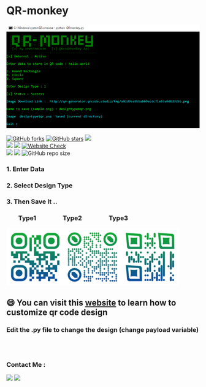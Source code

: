 <h1> QR-monkey </h1>
<img src="https://github.com/GH0STH4CKER/QR-monkey/blob/master/QRmonkeynewss.png" width="600px">

[![GitHub forks](https://img.shields.io/github/forks/GH0STH4CKER/QR-monkey)](https://github.com/GH0STH4CKER/QR-monkey/network) [![GitHub stars](https://img.shields.io/github/stars/GH0STH4CKER/QR-monkey)](https://github.com/GH0STH4CKER/QR-monkey/stargazers)
<a href='https://www.python.org/downloads/release/python-3100'><img src='https://img.shields.io/badge/python-3.6 | 3.7 | 3.8 | 3.9 | 3.10-blue?style=flat&logo=python'></a>&nbsp;&nbsp;&nbsp;<a href='https://github.com/GH0STH4CKER'></br>
<img src='https://img.shields.io/badge/Author-GH0STH4CKER-success?style=flat&logo=github' ></a>
<a href="https://hits.seeyoufarm.com"><img src="https://hits.seeyoufarm.com/api/count/incr/badge.svg?url=https%3A%2F%2Fgithub.com%2FGH0STH4CKER%2FQR-monkey&count_bg=%2379C83D&title_bg=%23555555&icon=&icon_color=%23E7E7E7&title=hits&edge_flat=false"/></a>
[![Website Check](https://img.shields.io/website-up-down-green-red/https/qrcode-monkey.com.svg)](http://www.qrcode-monkey.com)
</br>
<img src='https://img.shields.io/static/v1?label=Status&message=working&color=00e800'>
<a href='https://github.com/GH0STH4CKER/QR-monkey/commits/main'><img src="https://img.shields.io/github/last-commit/GH0STH4CKER/QR-monkey"></a> 
![GitHub repo size](https://img.shields.io/github/repo-size/GH0STH4CKER/QR-monkey)
<h3>1. Enter Data </h3>
<h3>2. Select Design Type </h3>
<h3>3. Then Save It .. </h3> 

<h3> &nbsp;&nbsp;&nbsp;&nbsp;&nbsp;&nbsp;&nbsp;&nbsp;Type1 &nbsp;&nbsp;&nbsp;&nbsp;&nbsp;&nbsp;&nbsp;&nbsp;&nbsp;&nbsp;&nbsp;&nbsp;&nbsp;&nbsp;&nbsp;&nbsp;&nbsp;Type2&nbsp;&nbsp;&nbsp;&nbsp;&nbsp;&nbsp;&nbsp;&nbsp;&nbsp;&nbsp;&nbsp;&nbsp;&nbsp;&nbsp;&nbsp;&nbsp;&nbsp; Type3</h3>
<img src="https://github.com/GH0STH4CKER/QR-monkey/blob/master/img/QRcode_types.png" width="450">

## 😄 You can visit this <a href='https://www.qrcode-monkey.com/qr-code-api-with-logo/' target='_blank'>website</a> to learn how to customize qr code design 
### Edit the .py file to change the design (change payload variable)
```payload1 = {"data":Data,"config":{"body":"square","eye":"frame13","eyeBall":"ball14","erf1":[],"erf2":[],"erf3":[],"brf1":[],"brf2":[],"brf3":[],"bodyColor":"#000000","bgColor":"#FFFFFF","eye1Color":"#021326","eye2Color":"#021326","eye3Color":"#021326","eyeBall1Color":"#074f03","eyeBall2Color":"#074f03","eyeBall3Color":"#074f03","gradientColor1":"#12a637","gradientColor2":"#0b509e","gradientType":"linear","gradientOnEyes":"true","logo":"","logoMode":"default"},"size":1000,"download":"imageUrl","file":"png"}
```

<br>
<h3>Contact Me :</h3>
<a href="https://m.me/dimuth92"><img src='https://img.shields.io/badge/Messenger-00B2FF?style=for-the-badge&logo=messenger&logoColor=white'></a>
<a href="https://t.me/Dimuth92"><img src="https://img.shields.io/badge/Telegram-2CA5E0?style=for-the-badge&logo=telegram&logoColor=white"></a>

